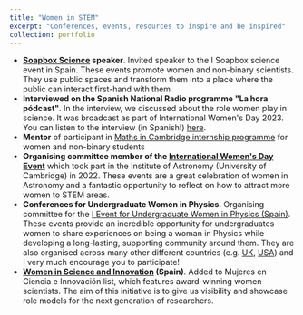 ```yaml
---
title: "Women in STEM"
excerpt: "Conferences, events, resources to inspire and be inspired"
collection: portfolio
---
```


<!-- 
- **[Innovadoras TIC](https://innovadorastic.org). Featured in the 2024 edition of this [magazine]().
-->
- **[Soapbox Science](http://soapboxscience.org) speaker**. Invited speaker to the I Soapbox science event in Spain. These events promote women and non-binary scientists. They use public spaces and transform them into a place where the public can interact first-hand with them
- **Interviewed on the Spanish National Radio programme "La hora pódcast"**. In the interview, we discussed about the role women play in science. It was broadcast as part of International Women's Day 2023. You can listen to the interview (in Spanish!) [here](https://www.rtve.es/play/audios/la-hora-podcast/nuria-oliver-irene-cabezas-derroche-talento-cientificas-altos-vuelos-10-03-23/6826285/).
- **Mentor** of participant in [Maths in Cambridge internship programme](https://www.maths.cam.ac.uk/internships/philippa-fawcett-internship-programme) for women and non-binary students
- **Organising committee member of the [International Women's Day Event](https://www.ast.cam.ac.uk/about/equality.diversity/international.womens.day.ioa)** which took part in the Institute of Astronomy (University of Cambridge) in 2022. These events are a great celebration of women in Astronomy and a fantastic opportunity to reflect on how to attract more women to STEM areas.
- **Conferences for Undergraduate Women in Physics**. Organising committee for the [I Event for Undergraduate Women in Physics (Spain)](http://www.gemf-rsef.es/2021/07/01/i-encuentro-nacional-virtual-de-alumnas-de-fisica/). These events provide an incredible opportunity for undergraduates women to share experiences on being a woman in Physics while developing a long-lasting, supporting community around them. They are also organised across many other different countries (e.g. [UK](https://www.iop.org/conference-undergraduate-women-physics-uk-and-ireland), [USA](https://www.aps.org/programs/women/cuwip/)) and I very much encourage you to participate!
- **[Women in Science and Innovation](https://cientificasinnovadoras.fecyt.es) (Spain)**. Added to Mujeres en Ciencia e Innovación list, which features award-winning women scientists. The aim of this initiative is to give us visibility and showcase role models for the next generation of researchers.

<!-- - paginas web (conciencia) (https://mujeresconciencia.com) -->